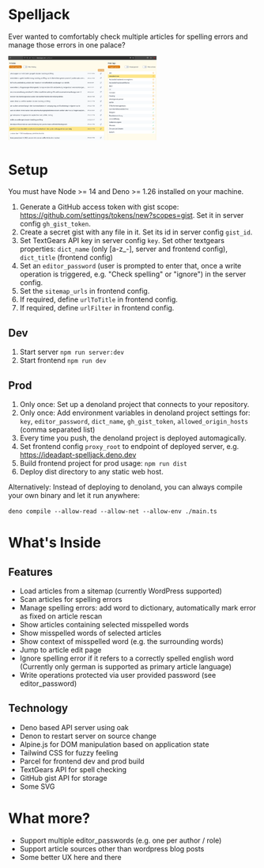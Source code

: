 # Spelljack

Ever wanted to comfortably check multiple articles for spelling errors and manage those errors in one palace?

<img src="https://github.com/ideadapt/spelljack/raw/main/doc/screenshot.png" width="300">

# Setup

You must have Node >= 14 and Deno >= 1.26 installed on your machine.

1. Generate a GitHub access token with gist scope: https://github.com/settings/tokens/new?scopes=gist.
   Set it in server config `gh_gist_token`.
1. Create a secret gist with any file in it. Set its id in server config `gist_id`.
1. Set TextGears API key in server config `key`. Set other textgears properties: 
   `dict_name` (only [a-z_-], server and frontend config), `dict_title` (frontend config)
1. Set an `editor_password` (user is prompted to enter that, once a write operation is triggered, e.g. "Check spelling" or "ignore") in the server config.
1. Set the `sitemap_urls` in frontend config.
1. If required, define `urlToTitle` in frontend config.
1. If required, define `urlFilter` in frontend config.

## Dev

1. Start server `npm run server:dev`
1. Start frontend `npm run dev`

## Prod

1. Only once: Set up a denoland project that connects to your repository. 
1. Only once: Add environment variables in denoland project settings for: 
   `key`, `editor_password`, `dict_name`, `gh_gist_token`, `allowed_origin_hosts` (comma separated list)
1. Every time you push, the denoland project is deployed automagically.
1. Set frontend config `proxy_root` to endpoint of deployed server, e.g. https://ideadapt-spelljack.deno.dev
1. Build frontend project for prod usage: `npm run dist`
1. Deploy dist directory to any static web host.

Alternatively: Instead of deploying to denoland, you can always compile your own binary and let it run anywhere:

`deno compile --allow-read --allow-net --allow-env ./main.ts`


# What's Inside

## Features

- Load articles from a sitemap (currently WordPress supported)
- Scan articles for spelling errors
- Manage spelling errors: add word to dictionary, automatically mark error as fixed on article rescan
- Show articles containing selected misspelled words
- Show misspelled words of selected articles
- Show context of misspelled word (e.g. the surrounding words)
- Jump to article edit page
- Ignore spelling error if it refers to a correctly spelled english word (Currently only german is supported as primary article language)
- Write operations protected via user provided password (see editor_password)

## Technology

- Deno based API server using oak
- Denon to restart server on source change
- Alpine.js for DOM manipulation based on application state
- Tailwind CSS for fuzzy feeling
- Parcel for frontend dev and prod build
- TextGears API for spell checking
- GitHub gist API for storage
- Some SVG


# What more?

- Support multiple editor_passwords (e.g. one per author / role)
- Support article sources other than wordpress blog posts
- Some better UX here and there